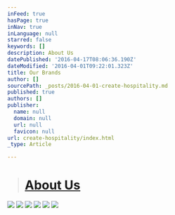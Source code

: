 ```yaml
---
inFeed: true
hasPage: true
inNav: true
inLanguage: null
starred: false
keywords: []
description: About Us
datePublished: '2016-04-17T08:06:36.190Z'
dateModified: '2016-04-01T09:22:01.323Z'
title: Our Brands
author: []
sourcePath: _posts/2016-04-01-create-hospitality.md
published: true
authors: []
publisher:
  name: null
  domain: null
  url: null
  favicon: null
url: create-hospitality/index.html
_type: Article

---
```

> # [About Us][0]

![](https://the-grid-user-content.s3-us-west-2.amazonaws.com/0c8f9db0-34c3-4f2b-b0f8-8145dbb27bee.png)
![](https://the-grid-user-content.s3-us-west-2.amazonaws.com/483c859e-8363-4e74-bbc7-a349c6f6f439.jpg)
![](https://the-grid-user-content.s3-us-west-2.amazonaws.com/48d00b8e-612a-4271-82ca-8dedf2af8298.jpg)
![](https://the-grid-user-content.s3-us-west-2.amazonaws.com/2d127acc-a6e9-4f4c-acf8-d3d59c6d27fd.jpg)
![](https://the-grid-user-content.s3-us-west-2.amazonaws.com/8c3b09cf-0d29-4b71-9320-6f59d70a68a6.jpg)
![](https://the-grid-user-content.s3-us-west-2.amazonaws.com/7859eaaf-a6d7-424a-94ac-9dd1cd9c6edd.jpg)

[0]: null
